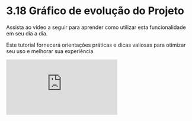# 3.18 Gráfico de evolução do Projeto

Assista ao vídeo a seguir para aprender como utilizar esta funcionalidade em seu dia a dia. 

Este tutorial fornecerá orientações práticas e dicas valiosas para otimizar seu uso e melhorar sua experiência.

<div class="video-container">
  <iframe
    src="https://player.vimeo.com/video/1121501301"
    title="Tutoria Vimeo"
    frameborder="0"
    allow="autoplay; fullscreen; picture-in-picture"
    allowfullscreen>
  </iframe>
</div>
